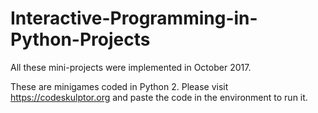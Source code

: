 # Interactive-Programming-in-Python-Projects


All these mini-projects were implemented in October 2017.

These are minigames coded in Python 2. Please visit https://codeskulptor.org and paste the code in the environment to run it. 
